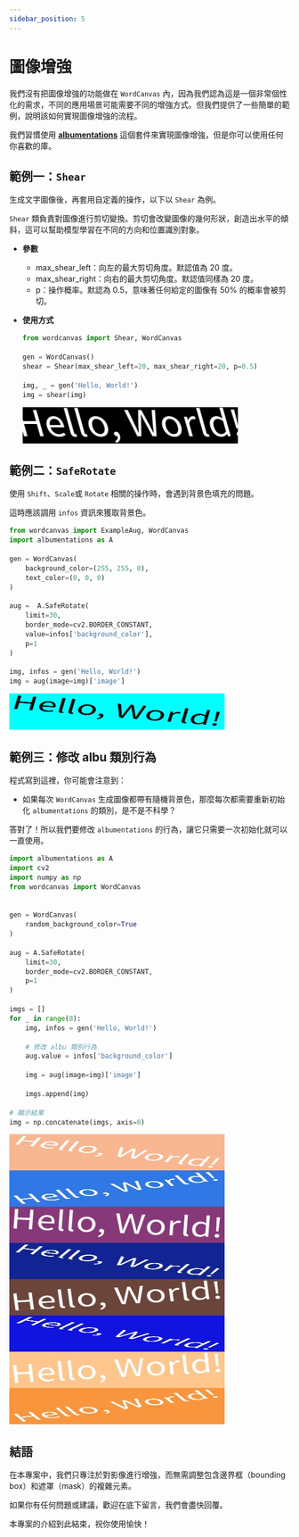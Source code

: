 ```yaml
---
sidebar_position: 5
---
```


# 圖像增強

我們沒有把圖像增強的功能做在 `WordCanvas` 內，因為我們認為這是一個非常個性化的需求，不同的應用場景可能需要不同的增強方式。但我們提供了一些簡單的範例，說明該如何實現圖像增強的流程。

我們習慣使用 [**albumentations**](https://github.com/albumentations-team/albumentations) 這個套件來實現圖像增強，但是你可以使用任何你喜歡的庫。

## 範例一：`Shear`

生成文字圖像後，再套用自定義的操作，以下以 `Shear` 為例。

`Shear` 類負責對圖像進行剪切變換。剪切會改變圖像的幾何形狀，創造出水平的傾斜，這可以幫助模型學習在不同的方向和位置識別對象。

- **參數**
    - max_shear_left：向左的最大剪切角度。默認值為 20 度。
    - max_shear_right：向右的最大剪切角度。默認值同樣為 20 度。
    - p：操作概率。默認為 0.5，意味著任何給定的圖像有 50% 的概率會被剪切。

- **使用方式**

    ```python
    from wordcanvas import Shear, WordCanvas

    gen = WordCanvas()
    shear = Shear(max_shear_left=20, max_shear_right=20, p=0.5)

    img, _ = gen('Hello, World!')
    img = shear(img)
    ```

    ![shear_example](./resources/shear_example.jpg)

##  範例二：`SafeRotate`

使用 `Shift`、`Scale`或 `Rotate` 相關的操作時，會遇到背景色填充的問題。

這時應該調用 `infos` 資訊來獲取背景色。

```python
from wordcanvas import ExampleAug, WordCanvas
import albumentations as A

gen = WordCanvas(
    background_color=(255, 255, 0),
    text_color=(0, 0, 0)
)

aug =  A.SafeRotate(
    limit=30,
    border_mode=cv2.BORDER_CONSTANT,
    value=infos['background_color'],
    p=1
)

img, infos = gen('Hello, World!')
img = aug(image=img)['image']
```

![rotate_example](./resources/rotate_example.jpg)

## 範例三：修改 albu 類別行為

程式寫到這裡，你可能會注意到：

- 如果每次 `WordCanvas` 生成圖像都帶有隨機背景色，那麼每次都需要重新初始化 `albumentations` 的類別，是不是不科學？

答對了！所以我們要修改 `albumentations` 的行為，讓它只需要一次初始化就可以一直使用。

```python
import albumentations as A
import cv2
import numpy as np
from wordcanvas import WordCanvas


gen = WordCanvas(
    random_background_color=True
)

aug = A.SafeRotate(
    limit=30,
    border_mode=cv2.BORDER_CONSTANT,
    p=1
)

imgs = []
for _ in range(8):
    img, infos = gen('Hello, World!')

    # 修改 albu 類別行為
    aug.value = infos['background_color']

    img = aug(image=img)['image']

    imgs.append(img)

# 顯示結果
img = np.concatenate(imgs, axis=0)
```

![bgcolor_example](./resources/bgcolor_example.jpg)

## 結語

在本專案中，我們只專注於對影像進行增強，而無需調整包含邊界框（bounding box）和遮罩（mask）的複雜元素。

如果你有任何問題或建議，歡迎在底下留言，我們會盡快回覆。

本專案的介紹到此結束，祝你使用愉快！
